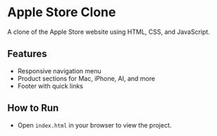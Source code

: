 # Apple Store Clone
A clone of the Apple Store website using HTML, CSS, and JavaScript.

## Features
- Responsive navigation menu
- Product sections for Mac, iPhone, AI, and more
- Footer with quick links

## How to Run
- Open `index.html` in your browser to view the project.

